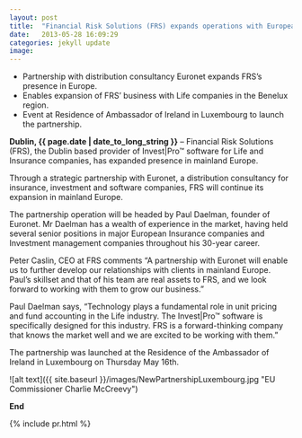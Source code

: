 ```yaml
---
layout: post
title:  "Financial Risk Solutions (FRS) expands operations with European partnership"
date:   2013-05-28 16:09:29
categories: jekyll update
image: 
---
```


- Partnership with distribution consultancy Euronet expands FRS’s presence in Europe.
- Enables expansion of FRS’ business with Life companies in the Benelux region.
- Event at Residence of Ambassador of Ireland in Luxembourg to launch the partnership.


**Dublin, {{ page.date | date_to_long_string }}** – Financial Risk Solutions (FRS), the Dublin based provider of Invest|Pro™ software for Life and Insurance companies, has expanded presence in mainland Europe.

Through a strategic partnership with Euronet, a distribution consultancy for insurance, investment and software companies, FRS will continue its expansion in mainland Europe.

The partnership operation will be headed by Paul Daelman, founder of Euronet. Mr Daelman has a wealth of experience in the market, having held several senior positions in major European Insurance companies and Investment management companies throughout his 30-year career.

Peter Caslin, CEO at FRS comments “A partnership with Euronet will enable us to further develop our relationships with clients in mainland Europe. Paul’s skillset and that of his team are real assets to FRS, and we look forward to working with them to grow our business.”

Paul Daelman says, “Technology plays a fundamental role in unit pricing and fund accounting in the Life industry. The Invest|Pro™ software is specifically designed for this industry.  FRS is a forward-thinking company that knows the market well and we are excited to be working with them.”

The partnership was launched  at the Residence of the Ambassador of Ireland in Luxembourg on Thursday May 16th.


![alt text]({{ site.baseurl }}/images/NewPartnershipLuxembourg.jpg "EU Commissioner Charlie McCreevy") 

**End**


{% include pr.html %}